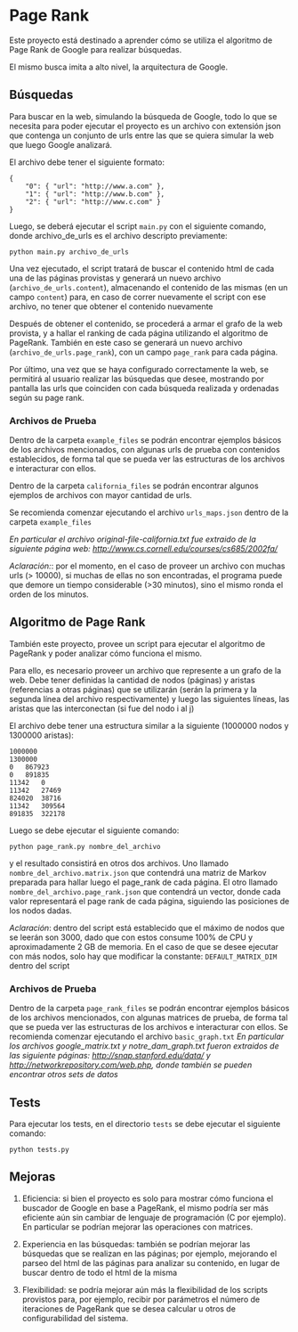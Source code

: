 # Page Rank

Este proyecto está destinado a aprender cómo se utiliza el algoritmo de Page Rank de Google para realizar búsquedas.

El mismo busca imita a alto nivel, la arquitectura de Google.


## Búsquedas

Para buscar en la web, simulando la búsqueda de Google, todo lo que se necesita para poder ejecutar el proyecto es un archivo con extensión json que contenga un conjunto de urls entre las que se quiera simular la web que luego Google analizará.

El archivo debe tener el siguiente formato:

```
{
    "0": { "url": "http://www.a.com" },
    "1": { "url": "http://www.b.com" },
    "2": { "url": "http://www.c.com" }
}
```

Luego, se deberá ejecutar el script `main.py` con el siguiente comando, donde archivo_de_urls es el archivo descripto previamente:

`python main.py archivo_de_urls`

Una vez ejecutado, el script tratará de buscar el contenido html de cada una de las páginas provistas y generará un nuevo archivo (`archivo_de_urls.content`), almacenando el contenido de las mismas (en un campo `content`) para, en caso de correr nuevamente el script con ese archivo, no tener que obtener el contenido nuevamente

Después de obtener el contenido, se procederá a armar el grafo de la web provista, y a hallar el ranking de cada página utilizando el algoritmo de PageRank. También en este caso se generará un nuevo archivo (`archivo_de_urls.page_rank`), con un campo `page_rank` para cada página.

Por último, una vez que se haya configurado correctamente la web, se permitirá al usuario realizar las búsquedas que desee, mostrando por pantalla las urls que coinciden con cada búsqueda realizada y ordenadas según su page rank.


### Archivos de Prueba

Dentro de la carpeta `example_files` se podrán encontrar ejemplos básicos de los archivos mencionados, con algunas urls de prueba con contenidos establecidos, de forma tal que se pueda ver las estructuras de los archivos e interacturar con ellos.

Dentro de la carpeta `california_files` se podrán encontrar algunos ejemplos de archivos con mayor cantidad de urls.

Se recomienda comenzar ejecutando el archivo `urls_maps.json` dentro de la carpeta `example_files`

_En particular el archivo original-file-california.txt fue extraido de la siguiente página web: http://www.cs.cornell.edu/courses/cs685/2002fa/_


_Aclaración:_: por el momento, en el caso de proveer un archivo con muchas urls (> 10000), si muchas de ellas no son encontradas, el programa puede que demore un tiempo considerable (>30 minutos), sino el mismo ronda el orden de los minutos.


## Algoritmo de Page Rank

También este proyecto, provee un script para ejecutar el algoritmo de PageRank y poder analizar cómo funciona el mismo.

Para ello, es necesario proveer un archivo que represente a un grafo de la web. Debe tener definidas la cantidad de nodos (páginas) y aristas (referencias a otras páginas) que se utilizarán (serán la primera y la segunda línea del archivo respectivamente) y luego las siguientes líneas, las aristas que las interconectan (si fue del nodo i al j)

El archivo debe tener una estructura similar a la siguiente (1000000 nodos y 1300000 aristas):

```
1000000
1300000
0	867923
0	891835
11342	0
11342	27469
824020	38716
11342	309564
891835	322178
```

Luego se debe ejecutar el siguiente comando:

`python page_rank.py nombre_del_archivo`

y el resultado consistirá en otros dos archivos. Uno llamado `nombre_del_archivo.matrix.json` que contendrá una matriz de Markov preparada para hallar luego el page_rank de cada página. El otro llamado `nombre_del_archivo.page_rank.json` que contendrá un vector, donde cada valor representará el page rank de cada página, siguiendo las posiciones de los nodos dadas.

_Aclaración_: dentro del script está establecido que el máximo de nodos que se leerán son 3000, dado que con estos consume 100% de CPU y aproximadamente 2 GB de memoria. En el caso de que se desee ejecutar con más nodos, solo hay que modificar la constante: `DEFAULT_MATRIX_DIM` dentro del script


### Archivos de Prueba

Dentro de la carpeta `page_rank_files` se podrán encontrar ejemplos básicos de los archivos mencionados, con algunas matrices de prueba, de forma tal que se pueda ver las estructuras de los archivos e interacturar con ellos.
Se recomienda comenzar ejecutando el archivo `basic_graph.txt`
_En particular los archivos google_matrix.txt y notre_dam_graph.txt fueron extraidos de las siguiente páginas: http://snap.stanford.edu/data/ y http://networkrepository.com/web.php, donde también se pueden encontrar otros sets de datos_


## Tests

Para ejecutar los tests, en el directorio `tests` se debe ejecutar el siguiente comando:

`python tests.py`


## Mejoras

1. Eficiencia: si bien el proyecto es solo para mostrar cómo funciona el buscador de Google en base a PageRank, el mismo podría ser más eficiente aún sin cambiar de lenguaje de programación (C por ejemplo). En particular se podrían mejorar las operaciones con matrices.

2. Experiencia en las búsquedas: también se podrían mejorar las búsquedas que se realizan en las páginas; por ejemplo, mejorando el parseo del html de las páginas para analizar su contenido, en lugar de buscar dentro de todo el html de la misma

3. Flexibilidad: se podría mejorar aún más la flexibilidad de los scripts provistos para, por ejemplo, recibir por parámetros el número de iteraciones de PageRank que se desea calcular u otros de configurabilidad del sistema.
